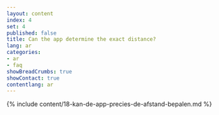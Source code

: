 ```yaml
---
layout: content
index: 4
set: 4
published: false
title: Can the app determine the exact distance?
lang: ar
categories:
- ar
- faq
showBreadCrumbs: true
showContact: true
contentlang: ar
---
```

{% include content/18-kan-de-app-precies-de-afstand-bepalen.md %}
